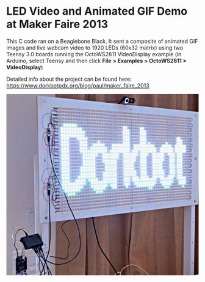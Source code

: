 # LED Video and Animated GIF Demo at Maker Faire 2013

This C code ran on a Beaglebone Black.  It sent a composite of animated GIF images
and live webcam video to 1920 LEDs (60x32 matrix) using two Teensy 3.0 boards
running the OctoWS2811 VideoDisplay example (in Arduino, select Teensy and then
click **File > Examples > OctoWS2811 > VideoDisplay**)

Detailed info about the project can be found here:
https://www.dorkbotpdx.org/blog/paul/maker_faire_2013

![](mf2013_1.jpg)

